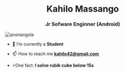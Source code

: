 <h1 align="center">Kahilo Massango</h1>
<h3 align="center">Jr Sofware Enginner (Android)</h3>


<p align="left"> <img src="https://komarev.com/ghpvc/?username=anonangola&label=Profile%20views&color=0e75b6&style=flat" alt="anonangola" /> </p>



- 🔭 I’m currently a **Student**

- 📫 How to reach me **kahilo42@gmail.com**

- ⚡One fact:  **I solve rubik cube  below 15s**

